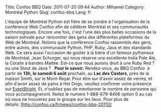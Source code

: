 Title: Confoo BBQ
Date: 2011-07-20 09:44
Author: Mlhamel
Category: Montréal Python
Slug: confoo-bbq
Lang: fr

L'équipe de Montréal Python est fière de se joindre à l'organisation de
la conférence Web Confoo afin de célébrer Montréal et ses communautés
technologiques. Encore une fois, c'est l'une des plus belles occasions
de la saison estivale pour rencontrer des gens des différentes
plateformes du Web de Montréal. Notons que la conférence Confoo
rassemble des gens, entre autres, des communauté Python, PHP, Ruby, Java
et des standards Web. Ce sera aussi l'occasion de goûter à la bière d'un
fameux pythoneux de Montréal, Jean Schurger, qui nous réserve une
excellente India Pale Ale, la Coraile à bandes Maltée. Est-ce que nous
aurons droit à une Ruby Red ? ou une Stout de Java ?   **Pour le
savoir:** Rendez-vous, au BBQ Confoo  à partir de **13h, le samedi 6
août** prochain, au **Lac des Castors**, près de la maison Smith, sur le
Mont-Royal. Pour être sur d'avoir assez de verres, et afin d'avoir assez
de pains à Hot Dogs, veuillez confirmer votre présence
sur [EventBright][]. Et, n'oubliez pas de mentionner le nombre de
personne qui vous accompagneront. Notez le numéro 1-888-679-8466 option
0 au cas où vous ne trouverez pas le groupe sur les lieux. Pour plus de
détails: [http://confoo.ca/fr/news/confoo-bbq-2011][]  

  [EventBright]: http://confoo-bbq-2011.eventbrite.com/
  [http://confoo.ca/fr/news/confoo-bbq-2011]: http://confoo.ca/fr/news/confoo-bbq-2011
